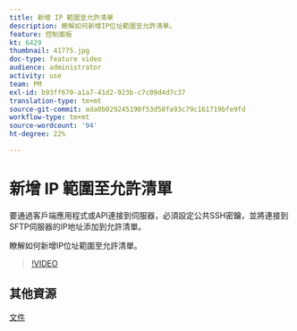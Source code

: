 ```yaml
---
title: 新增 IP 範圍至允許清單
description: 瞭解如何新增IP位址範圍至允許清單。
feature: 控制面板
kt: 6429
thumbnail: 41775.jpg
doc-type: feature video
audience: administrator
activity: use
team: PM
exl-id: b93ff670-a1a7-41d2-923b-c7c09d4d7c37
translation-type: tm+mt
source-git-commit: ada0b029245190f53d58fa93c79c161719bfe9fd
workflow-type: tm+mt
source-wordcount: '94'
ht-degree: 22%

---
```


# 新增 IP 範圍至允許清單

要通過客戶端應用程式或API連接到伺服器，必須設定公共SSH密鑰，並將連接到SFTP伺服器的IP地址添加到允許清單。

瞭解如何新增IP位址範圍至允許清單。

>[!VIDEO](https://video.tv.adobe.com/v/41775?quality=12)

## 其他資源

[文件](https://docs.adobe.com/content/help/en/control-panel/using/sftp-management/ip-range-allow-listing.html)
